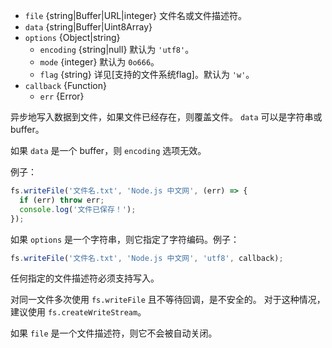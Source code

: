 <!-- YAML
added: v0.1.29
changes:
  - version: v10.0.0
    pr-url: https://github.com/nodejs/node/pull/12562
    description: 参数 `callback` 不再是可选的。不传入则运行时会抛出 `TypeError`。
  - version: v7.4.0
    pr-url: https://github.com/nodejs/node/pull/10382
    description: 参数 `data` 现在可以是一个 `Uint8Array`。
  - version: v7.0.0
    pr-url: https://github.com/nodejs/node/pull/7897
    description: 参数 `callback` 不再是可选的。不传入会触发 id 为 DEP0013 的不建议使用警告。
  - version: v5.0.0
    pr-url: https://github.com/nodejs/node/pull/3163
    description: 参数 `file` 现在可以是一个文件描述符。
-->

* `file` {string|Buffer|URL|integer} 文件名或文件描述符。
* `data` {string|Buffer|Uint8Array}
* `options` {Object|string}
  * `encoding` {string|null} 默认为 `'utf8'`。
  * `mode` {integer} 默认为 `0o666`。
  * `flag` {string} 详见[支持的文件系统flag]。默认为 `'w'`。
* `callback` {Function}
  * `err` {Error}

异步地写入数据到文件，如果文件已经存在，则覆盖文件。
`data` 可以是字符串或 buffer。

如果 `data` 是一个 buffer，则 `encoding` 选项无效。

例子：

```js
fs.writeFile('文件名.txt', 'Node.js 中文网', (err) => {
  if (err) throw err;
  console.log('文件已保存！');
});
```

如果 `options` 是一个字符串，则它指定了字符编码。例子：

```js
fs.writeFile('文件名.txt', 'Node.js 中文网', 'utf8', callback);
```

任何指定的文件描述符必须支持写入。

对同一文件多次使用 `fs.writeFile` 且不等待回调，是不安全的。
对于这种情况，建议使用 `fs.createWriteStream`。

如果 `file` 是一个文件描述符，则它不会被自动关闭。

